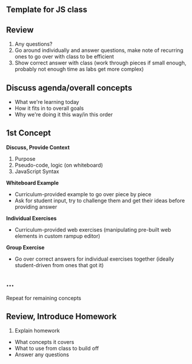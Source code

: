 ## Template for JS class

## Review

1. Any questions? 
2. Go around individually and answer questions, make note of recurring ones to go over with class to be efficient
3. Show correct answer with class (work through pieces if small enough, probably not enough time as labs get more complex)

## Discuss agenda/overall concepts

- What we're learning today
- How it fits in to overall goals
- Why we're doing it this way/in this order

## 1st Concept

**Discuss, Provide Context**

1. Purpose
2. Pseudo-code, logic (on whiteboard)
3. JavaScript Syntax

**Whiteboard Example**

- Curriculum-provided example to go over piece by piece
- Ask for student input, try to challenge them and get their ideas before providing answer

**Individual Exercises**

- Curriculum-provided web exercises (manipulating pre-built web elements in custom rampup editor)

**Group Exercise**

- Go over correct answers for individual exercises together (ideally student-driven from ones that got it)

## ...

Repeat for remaining concepts

## Review, Introduce Homework

1. Explain homework
- What concepts it covers 
- What to use from class to build off 
- Answer any questions



